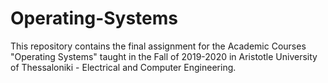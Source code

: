 # Operating-Systems
This repository contains the final assignment for the Academic Courses "Operating Systems" taught in the Fall of 2019-2020 in Aristotle University of Thessaloniki - Electrical and Computer Engineering. 

